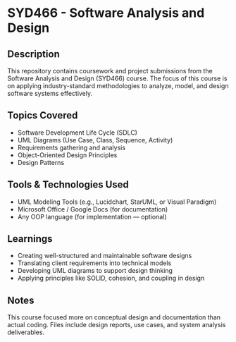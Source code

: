 # SYD466 - Software Analysis and Design

## Description
This repository contains coursework and project submissions from the Software Analysis and Design (SYD466) course. The focus of this course is on applying industry-standard methodologies to analyze, model, and design software systems effectively.

## Topics Covered
- Software Development Life Cycle (SDLC)
- UML Diagrams (Use Case, Class, Sequence, Activity)
- Requirements gathering and analysis
- Object-Oriented Design Principles
- Design Patterns

## Tools & Technologies Used
- UML Modeling Tools (e.g., Lucidchart, StarUML, or Visual Paradigm)
- Microsoft Office / Google Docs (for documentation)
- Any OOP language (for implementation — optional)

## Learnings
- Creating well-structured and maintainable software designs
- Translating client requirements into technical models
- Developing UML diagrams to support design thinking
- Applying principles like SOLID, cohesion, and coupling in design

## Notes
This course focused more on conceptual design and documentation than actual coding. Files include design reports, use cases, and system analysis deliverables.
